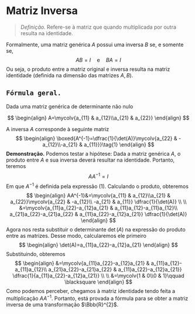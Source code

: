 $\newcommand\mycolv[1]{\begin{bmatrix}#1\end{bmatrix}}$
# Matriz Inversa

> $\textit{Definição.}$ Refere-se à matriz que quando multiplicada por outra resulta na identidade.

Formalmente, uma matriz genérica $A$ possui uma inversa $B$ se, e somente se,
$$
AB=I\quad \text{e}\quad BA=I
$$
Ou seja, o produto entre a matriz original e inversa resulta na matriz identidade (definida na dimensão das matrizes $A,B$).

## $\texttt{Fórmula geral.}$

Dada uma matriz genérica de determinante não nulo

$$
\begin{align}
A=\mycolv{a_{11} & a_{12}\\a_{21} & a_{22}}
\end{align}
$$

A inversa $A$ corresponde à seguinte matriz
$$
\begin{align}
\boxed{A^{-1}=\dfrac{1}{\det(A)}\mycolv{a_{22} & -a_{12}\\-a_{21} & a_{11}}}\tag{1}
\end{align}
$$
$\textbf{Demonstração.}$ Podemos testar a hipótese: Dada a matriz genérica $A$, o produto entre $A$ e sua inversa deverá resultar na identidade. Portanto, teremos
$$
AA^{-1}=I
$$
Em que $A^{-1}$ é definida pela expressão $(1)$. Calculando o produto, obteremos
$$
\begin{align}
AA^{-1}&=\mycolv{a_{11} & a_{12}\\a_{21} & a_{22}}\mycolv{a_{22} & -a_{12}\\ -a_{21} & a_{11}} \dfrac{1}{\det(A)} \\ \\
&=\mycolv{a_{11}a_{22}-a_{12}a_{21} & a_{11}a_{12}-a_{11}a_{12}\\ a_{21}a_{22}-a_{21}a_{22} & a_{11}a_{22}-a_{12}a_{21}} \dfrac{1}{\det(A)}
\end{align}
$$
Agora nos resta substituir o determinante $\det(A)$ na expressão do produto entre as matrizes. Desse modo, calcularemos ele primeiro
$$
\begin{align}
\det(A)=a_{11}a_{22}-a_{12}a_{21}
\end{align}
$$
Substituindo, obteremos
$$
\begin{align}
&=\mycolv{a_{11}a_{22}-a_{12}a_{21} & a_{11}a_{12}-a_{11}a_{12}\\ a_{21}a_{22}-a_{21}a_{22} & a_{11}a_{22}-a_{12}a_{21}} \dfrac{1}{a_{11}a_{22}-a_{12}a_{21}} \\ \\
&=\mycolv{1 & 0\\0  & 1}\qquad \blacksquare 
\end{align}
$$
Como podemos perceber, chegamos à matriz identidade tendo feita a multiplicação $AA^{-1}$. Portanto, está provada a fórmula para se obter a matriz inversa de uma transformação $\Bbb{R}^{2}$.

